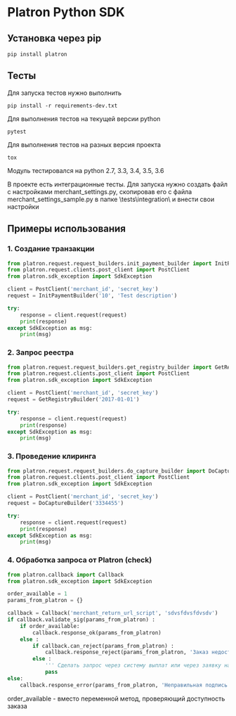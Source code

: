 Platron Python SDK
===============
## Установка через pip

```
pip install platron
```

## Тесты

Для запуска тестов нужно выполнить

```
pip install -r requirements-dev.txt
```

Для выполнения тестов на текущей версии python

```
pytest
```

Для выполнения тестов на разных версия проекта

```
tox
```

Модуль тестировался на python 2.7, 3.3, 3.4, 3.5, 3.6

В проекте есть интеграционные тесты. Для запуска нужно создать файл с настройками merchant_settings.py, скопировав его
с файла merchant_settings_sample.py в папке \tests\integration\ и внести свои настройки

## Примеры использования

### 1. Создание транзакции

```python
from platron.request.request_builders.init_payment_builder import InitPaymentBuilder
from platron.request.clients.post_client import PostClient
from platron.sdk_exception import SdkException

client = PostClient('merchant_id', 'secret_key')
request = InitPaymentBuilder('10', 'Test description')

try:
    response = client.request(request)
    print(response)
except SdkException as msg:
    print(msg)
```

### 2. Запрос реестра

```python
from platron.request.request_builders.get_registry_builder import GetRegistryBuilder
from platron.request.clients.post_client import PostClient
from platron.sdk_exception import SdkException

client = PostClient('merchant_id', 'secret_key')
request = GetRegistryBuilder('2017-01-01')

try:
    response = client.request(request)
    print(response)
except SdkException as msg:
    print(msg)
```

### 3. Проведение клиринга 

```python
from platron.request.request_builders.do_capture_builder import DoCaptureBuilder
from platron.request.clients.post_client import PostClient
from platron.sdk_exception import SdkException

client = PostClient('merchant_id', 'secret_key')
request = DoCaptureBuilder('3334455')

try:
    response = client.request(request)
    print(response)
except SdkException as msg:
    print(msg)
```

### 4. Обработка запроса от Platron (check)

```python
from platron.callback import Callback
from platron.sdk_exception import SdkException

order_available = 1
params_from_platron = {}

callback = Callback('merchant_return_url_script', 'sdvsfdvsfdvsdv')
if callback.validate_sig(params_from_platron) :
    if order_available:
        callback.response_ok(params_from_platron)
    else :
        if callback.can_reject(params_from_platron) :
            callback.response_reject(params_from_platron, 'Заказ недоступен для оплаты')
        else :
            ''' Сделать запрос через систему выплат или через заявку на возврат '''
            pass
else:
    callback.response_error(params_from_platron, 'Неправильная подпись')
```

order_available - вместо переменной метод, проверяющий доступность заказа
